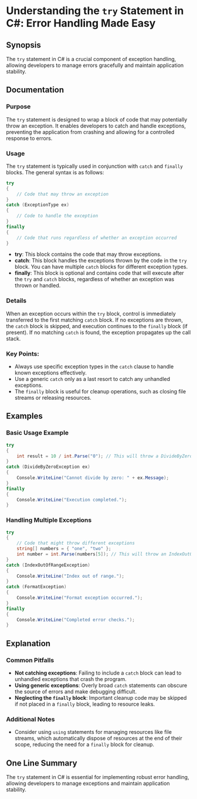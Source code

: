 <!--
Meta Description: # Understanding the `try` Statement in C#: Error Handling Made Easy ## Synopsis The `try` statement in C# is a crucial component of exception handling...
Meta Keywords: catch, block, try, exceptions, exception
-->

# Understanding the `try` Statement in C#: Error Handling Made Easy

## Synopsis
The `try` statement in C# is a crucial component of exception handling, allowing developers to manage errors gracefully and maintain application stability.

## Documentation
### Purpose
The `try` statement is designed to wrap a block of code that may potentially throw an exception. It enables developers to catch and handle exceptions, preventing the application from crashing and allowing for a controlled response to errors.

### Usage
The `try` statement is typically used in conjunction with `catch` and `finally` blocks. The general syntax is as follows:

```csharp
try
{
    // Code that may throw an exception
}
catch (ExceptionType ex)
{
    // Code to handle the exception
}
finally
{
    // Code that runs regardless of whether an exception occurred
}
```

- **try**: This block contains the code that may throw exceptions.
- **catch**: This block handles the exceptions thrown by the code in the `try` block. You can have multiple `catch` blocks for different exception types.
- **finally**: This block is optional and contains code that will execute after the `try` and `catch` blocks, regardless of whether an exception was thrown or handled.

### Details
When an exception occurs within the `try` block, control is immediately transferred to the first matching `catch` block. If no exceptions are thrown, the `catch` block is skipped, and execution continues to the `finally` block (if present). If no matching `catch` is found, the exception propagates up the call stack. 

### Key Points:
- Always use specific exception types in the `catch` clause to handle known exceptions effectively.
- Use a generic `catch` only as a last resort to catch any unhandled exceptions.
- The `finally` block is useful for cleanup operations, such as closing file streams or releasing resources.

## Examples
### Basic Usage Example

```csharp
try
{
    int result = 10 / int.Parse("0"); // This will throw a DivideByZeroException
}
catch (DivideByZeroException ex)
{
    Console.WriteLine("Cannot divide by zero: " + ex.Message);
}
finally
{
    Console.WriteLine("Execution completed.");
}
```

### Handling Multiple Exceptions

```csharp
try
{
    // Code that might throw different exceptions
    string[] numbers = { "one", "two" };
    int number = int.Parse(numbers[5]); // This will throw an IndexOutOfRangeException
}
catch (IndexOutOfRangeException)
{
    Console.WriteLine("Index out of range.");
}
catch (FormatException)
{
    Console.WriteLine("Format exception occurred.");
}
finally
{
    Console.WriteLine("Completed error checks.");
}
```

## Explanation
### Common Pitfalls
- **Not catching exceptions**: Failing to include a `catch` block can lead to unhandled exceptions that crash the program.
- **Using generic exceptions**: Overly broad `catch` statements can obscure the source of errors and make debugging difficult.
- **Neglecting the `finally` block**: Important cleanup code may be skipped if not placed in a `finally` block, leading to resource leaks.

### Additional Notes
- Consider using `using` statements for managing resources like file streams, which automatically dispose of resources at the end of their scope, reducing the need for a `finally` block for cleanup.

## One Line Summary
The `try` statement in C# is essential for implementing robust error handling, allowing developers to manage exceptions and maintain application stability.